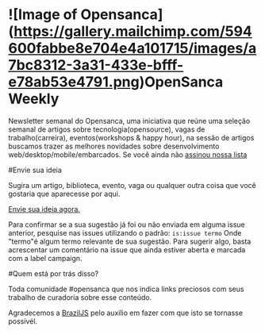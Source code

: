 # ![Image of Opensanca] (https://gallery.mailchimp.com/594600fabbe8e704e4a101715/images/a7bc8312-3a31-433e-bfff-e78ab53e4791.png)OpenSanca Weekly

Newsletter semanal do Opensanca, uma iniciativa que reúne uma seleção semanal de artigos sobre tecnologia(opensource), vagas de trabalho(carreira), eventos(workshops & happy hour), na sessão de artigos buscamos trazer as melhores novidades sobre desenvolvimento web/desktop/mobile/embarcados. Se você ainda não [assinou nossa lista](http://eepurl.com/bNoyIX)

#Envie sua ideia

Sugira um artigo, biblioteca, evento, vaga ou qualquer outra coisa que você gostaria que aparecesse por aqui. 

[Envie sua ideia agora.](https://github.com/opensanca/weekly/issues)

Para confirmar se a sua sugestão já foi ou não enviada em alguma issue anterior, pesquise nas issues utilizando o padrão:
 `is:issue termo`
 Onde "termo"é algum termo relevante de sua sugestão.
Para sugerir algo, basta acrescentar um comentário na issue que ainda estiver aberta e marcada com a label campaign.

#Quem está por trás disso?

Toda comunidade #opensanca que nos indica links preciosos com seus trabalho de curadoria sobre esse conteúdo.

Agradecemos a [BrazilJS](https://github.com/braziljs/weekly) pelo auxílio em fazer com que isto se tornasse possivél.

